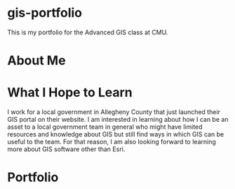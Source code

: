 # gis-portfolio
This is my portfolio for the Advanced GIS class at CMU.

# About Me



# What I Hope to Learn
I work for a local government in Allegheny County that just launched their GIS portal on their website. I am interested in learning about how I can be an asset to a local government team in general who might have limited resources and knowledge about GIS but still find ways in which GIS can be useful to the team. For that reason, I am also looking forward to learning more about GIS software other than Esri. 

# Portfolio
